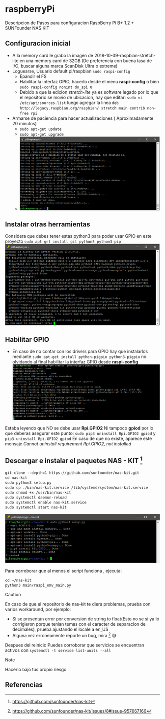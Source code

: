 # raspberryPi
Descripcion de Pasos para configuracion RaspBerry Pi B+ 1.2 + SUNFounder NAS KIT

## Configuracion inicial
- A la memory card le grabo la imagen de 2018-10-09-raspbian-stretch-lite en una memory card de 32GB (De preferencia con buena tasa de I/O, buscar alguna marca ScanDisk Ultra o extreme)
- Loguearse, Usuario default pi/raspbian `sudo raspi-config`
  - Epandir el FS
  - Habilitar la interfaz GPIO, hacerlo desde el menu **raspi-config** o bien `sudo raspi-config nonint do_spi 0`
  - Debido a que la edicion *stretch-lite* ya es software legado por lo que el repositorio se movio de ubicacion, hay que editar: `sudo vi /etc/apt/sources.list` luego agregar la linea `deb http://legacy.raspbian.org/raspbian/ stretch main contrib non-free rpi`
- Armarse de paciencia para hacer actualizaciones ( Aproximadamente 20 minutos)
  - `sudo apt-get update`
  - `sudo apt-get upgrade`
  - ![Instalacion en exito](imagenes/updateRaspbian.png)

## Instalar otras herramientas
Considera que debes tener estas python3 para poder usar GPIO en este proyecto `sudo apt-get install git python3 python3-pip`
![Instalacion en exito](imagenes/installGitRaspbian.png)

## Habilitar GPIO
- En caso de no contar con los drivers para GPIO hay que instalarlos mediante `sudo apt-get install python-pigpio python3-pigpio` no olvidando al final habilitar la interfaz GPIO desde **raspi-config**
![Instalacion en exito](imagenes/installGPIO.png)

Estaba leyendo que NO se debe usar **Rpi.GPIO2** Ni tampoco **gpiod** por lo que deberas asegurar este punto:
`sudo pip3 uninstall Rpi.GPIO2 gpiod` y `pip3 uninstall Rpi.GPIO2 gpiod`
En caso de que no existe, aparece este mensaje *Cannot uninstall requirement Rpi.GPIO2, not installed*

## Descargar e instalar el paquetes NAS - KIT [^1]
```
git clone --depth=1 https://github.com/sunfounder/nas-kit.git
cd nas-kit
sudo python3 setup.py
sudo cp ./bin/nas-kit.service /lib/systemd/system/nas-kit.service
sudo chmod +x /usr/bin/nas-kit
sudo systemctl daemon-reload
sudo systemctl enable nas-kit.service
sudo systemctl start nas-kit
```
![Instalacion en exito](imagenes/install-exito.png)

Para corroborar que al menos el script funciona , ejecuta:
```
cd ~/nas-kit
python3 main/raspi_omv_main.py
```
> [!CAUTION]
> En caso de que el repositorio de nas-kit te diera problemas, prueba con varios workaround, por ejemplo:
> - Si se presentan error por conversion de string to float(Esto no se si ya lo corrigieron porque tenian temas con el caracter de separacion de decimales), prueba ajustando el locale a en_US
> - Alguna vez erroneamente reporte un bug, mira [^2] :sweat_smile:

Despues del reinicio Puedes corroborar que servicios se encuentran activos con `systemctl -t service list-units --all`
> [!NOTE]
> Hacerlo bajo tus propio riesgo


## Referencias
[^1]: https://github.com/sunfounder/nas-kit
[^2]: https://github.com/sunfounder/nas-kit/issues/8#issue-957667166

